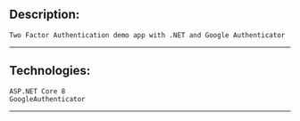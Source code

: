 ## Description:
	Two Factor Authentication demo app with .NET and Google Authenticator
	
---------------------------
	
## Technologies:
	ASP.NET Core 8
	GoogleAuthenticator
	
---------------------------	